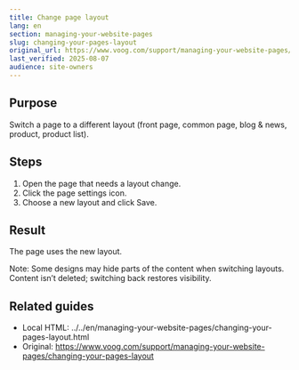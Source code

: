 ```yaml
---
title: Change page layout
lang: en
section: managing-your-website-pages
slug: changing-your-pages-layout
original_url: https://www.voog.com/support/managing-your-website-pages/changing-your-pages-layout
last_verified: 2025-08-07
audience: site-owners
---
```


## Purpose
Switch a page to a different layout (front page, common page, blog & news, product, product list).

## Steps
1) Open the page that needs a layout change.
2) Click the page settings icon.
3) Choose a new layout and click Save.

## Result
The page uses the new layout.

Note: Some designs may hide parts of the content when switching layouts. Content isn’t deleted; switching back restores visibility.

## Related guides
- Local HTML: ../../en/managing-your-website-pages/changing-your-pages-layout.html
- Original: https://www.voog.com/support/managing-your-website-pages/changing-your-pages-layout


